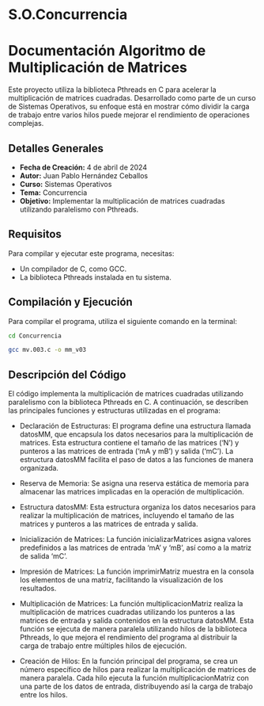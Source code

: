 # S.O.Concurrencia
#  Documentación Algoritmo de Multiplicación de Matrices

Este proyecto utiliza la biblioteca Pthreads en C para acelerar la multiplicación de matrices cuadradas. Desarrollado como parte de un curso de Sistemas Operativos, su enfoque está en mostrar cómo dividir la carga de trabajo entre varios hilos puede mejorar el rendimiento de operaciones complejas.

## Detalles Generales

- **Fecha de Creación:** 4 de abril de 2024
- **Autor:** Juan Pablo Hernández Ceballos
- **Curso:** Sistemas Operativos
- **Tema:** Concurrencia
- **Objetivo:** Implementar la multiplicación de matrices cuadradas utilizando paralelismo con Pthreads.


## Requisitos

Para compilar y ejecutar este programa, necesitas:

- Un compilador de C, como GCC.
- La biblioteca Pthreads instalada en tu sistema.

## Compilación y Ejecución

Para compilar el programa, utiliza el siguiente comando en la terminal:

```bash
cd Concurrencia

gcc mv.003.c -o mm_v03
```

## Descripción del Código

El código implementa la multiplicación de matrices cuadradas utilizando paralelismo con la biblioteca Pthreads en C. A continuación, se describen las principales funciones y estructuras utilizadas en el programa:

- Declaración de Estructuras: El programa define una estructura llamada datosMM, que encapsula los datos necesarios para la multiplicación de matrices. Esta estructura contiene el tamaño de las matrices (‘N’) y punteros a las matrices de entrada (‘mA y mB’) y salida (‘mC’). La estructura datosMM facilita el paso de datos a las funciones de manera organizada.

- Reserva de Memoria: Se asigna una reserva estática de memoria para almacenar las matrices implicadas en la operación de multiplicación.

- Estructura datosMM: Esta estructura organiza los datos necesarios para realizar la multiplicación de matrices, incluyendo el tamaño de las matrices y punteros a las matrices de entrada y salida.

- Inicialización de Matrices: La función inicializarMatrices asigna valores predefinidos a las matrices de entrada ‘mA’ y ‘mB’, así como a la matriz de salida ‘mC’.

- Impresión de Matrices: La función imprimirMatriz muestra en la consola los elementos de una matriz, facilitando la visualización de los resultados.

- Multiplicación de Matrices: La función multiplicacionMatriz realiza la multiplicación de matrices cuadradas utilizando los punteros a las matrices de entrada y salida contenidos en la estructura datosMM. Esta función se ejecuta de manera paralela utilizando hilos de la biblioteca Pthreads, lo que mejora el rendimiento del programa al distribuir la carga de trabajo entre múltiples hilos de ejecución.

- Creación de Hilos: En la función principal del programa, se crea un número específico de hilos para realizar la multiplicación de matrices de manera paralela. Cada hilo ejecuta la función multiplicacionMatriz con una parte de los datos de entrada, distribuyendo así la carga de trabajo entre los hilos.
